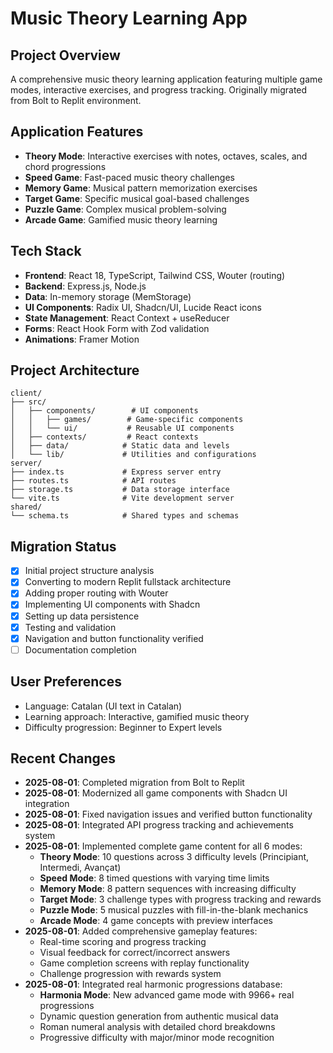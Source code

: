 # Music Theory Learning App

## Project Overview
A comprehensive music theory learning application featuring multiple game modes, interactive exercises, and progress tracking. Originally migrated from Bolt to Replit environment.

## Application Features
- **Theory Mode**: Interactive exercises with notes, octaves, scales, and chord progressions
- **Speed Game**: Fast-paced music theory challenges
- **Memory Game**: Musical pattern memorization exercises  
- **Target Game**: Specific musical goal-based challenges
- **Puzzle Game**: Complex musical problem-solving
- **Arcade Game**: Gamified music theory learning

## Tech Stack
- **Frontend**: React 18, TypeScript, Tailwind CSS, Wouter (routing)
- **Backend**: Express.js, Node.js
- **Data**: In-memory storage (MemStorage)
- **UI Components**: Radix UI, Shadcn/UI, Lucide React icons
- **State Management**: React Context + useReducer
- **Forms**: React Hook Form with Zod validation
- **Animations**: Framer Motion

## Project Architecture
```
client/
├── src/
│   ├── components/        # UI components
│   │   ├── games/        # Game-specific components
│   │   └── ui/           # Reusable UI components
│   ├── contexts/         # React contexts
│   ├── data/            # Static data and levels
│   └── lib/             # Utilities and configurations
server/
├── index.ts             # Express server entry
├── routes.ts            # API routes
├── storage.ts           # Data storage interface
└── vite.ts              # Vite development server
shared/
└── schema.ts            # Shared types and schemas
```

## Migration Status
- [x] Initial project structure analysis
- [x] Converting to modern Replit fullstack architecture
- [x] Adding proper routing with Wouter
- [x] Implementing UI components with Shadcn
- [x] Setting up data persistence
- [x] Testing and validation
- [x] Navigation and button functionality verified
- [ ] Documentation completion

## User Preferences
- Language: Catalan (UI text in Catalan)
- Learning approach: Interactive, gamified music theory
- Difficulty progression: Beginner to Expert levels

## Recent Changes
- **2025-08-01**: Completed migration from Bolt to Replit
- **2025-08-01**: Modernized all game components with Shadcn UI integration
- **2025-08-01**: Fixed navigation issues and verified button functionality
- **2025-08-01**: Integrated API progress tracking and achievements system
- **2025-08-01**: Implemented complete game content for all 6 modes:
  - **Theory Mode**: 10 questions across 3 difficulty levels (Principiant, Intermedi, Avançat)
  - **Speed Mode**: 8 timed questions with varying time limits
  - **Memory Mode**: 8 pattern sequences with increasing difficulty
  - **Target Mode**: 3 challenge types with progress tracking and rewards
  - **Puzzle Mode**: 5 musical puzzles with fill-in-the-blank mechanics
  - **Arcade Mode**: 4 game concepts with preview interfaces
- **2025-08-01**: Added comprehensive gameplay features:
  - Real-time scoring and progress tracking
  - Visual feedback for correct/incorrect answers
  - Game completion screens with replay functionality
  - Challenge progression with rewards system
- **2025-08-01**: Integrated real harmonic progressions database:
  - **Harmonia Mode**: New advanced game mode with 9966+ real progressions
  - Dynamic question generation from authentic musical data
  - Roman numeral analysis with detailed chord breakdowns
  - Progressive difficulty with major/minor mode recognition